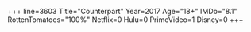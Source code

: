 +++
line=3603
Title="Counterpart"
Year=2017
Age="18+"
IMDb="8.1"
RottenTomatoes="100%"
Netflix=0
Hulu=0
PrimeVideo=1
Disney=0
+++

